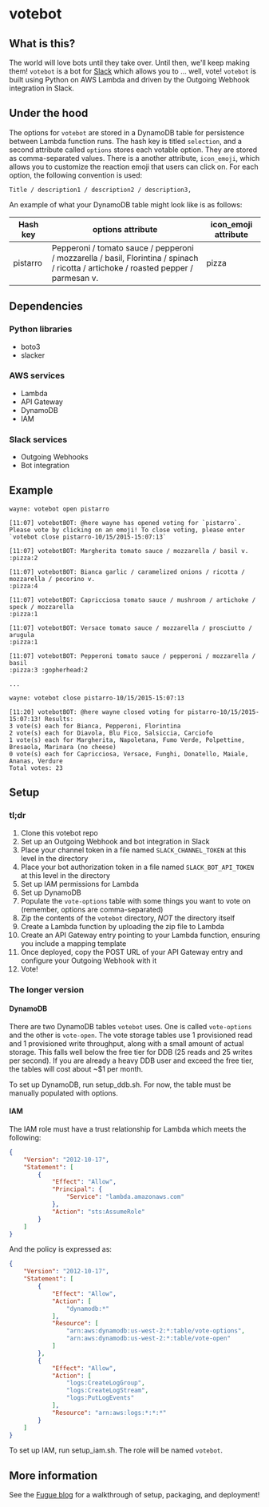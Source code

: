 # votebot

## What is this?

The world will love bots until they take over. Until then, we'll keep making them! `votebot` is a bot for [Slack](https://slack.com/)
which allows you to ... well, vote! `votebot` is built using Python on AWS Lambda and driven by the Outgoing Webhook
integration in Slack. 

## Under the hood

The options for `votebot` are stored in a DynamoDB table for persistence between Lambda function runs. The hash key is 
titled `selection`, and a second attribute called `options` stores each votable option. They are stored as comma-separated
values. There is a another attribute, `icon_emoji`, which allows you to customize the reaction emoji that users
can click on. For each option, the following convention is used:

```
Title / description1 / description2 / description3,
```

An example of what your DynamoDB table might look like is as follows:

| Hash key | options attribute | icon_emoji attribute | 
| -------- | ----------------- | -------------------- |
| pistarro | Pepperoni / tomato sauce / pepperoni / mozzarella / basil, Florintina / spinach / ricotta / artichoke / roasted pepper / parmesan v. | pizza |

## Dependencies

### Python libraries

- boto3
- slacker

### AWS services

- Lambda
- API Gateway
- DynamoDB
- IAM

### Slack services

- Outgoing Webhooks
- Bot integration

## Example

```
wayne: votebot open pistarro

[11:07] votebotBOT: @here wayne has opened voting for `pistarro`. Please vote by clicking on an emoji! To close voting, please enter `votebot close pistarro-10/15/2015-15:07:13`

[11:07] votebotBOT: Margherita tomato sauce / mozzarella / basil v.
:pizza:2  

[11:07] votebotBOT: Bianca garlic / caramelized onions / ricotta / mozzarella / pecorino v.
:pizza:4  

[11:07] votebotBOT: Capricciosa tomato sauce / mushroom / artichoke / speck / mozzarella
:pizza:1  

[11:07] votebotBOT: Versace tomato sauce / mozzarella / prosciutto / arugula
:pizza:1  

[11:07] votebotBOT: Pepperoni tomato sauce / pepperoni / mozzarella / basil
:pizza:3 :gopherhead:2  

...

wayne: votebot close pistarro-10/15/2015-15:07:13

[11:20] votebotBOT: @here wayne closed voting for pistarro-10/15/2015-15:07:13! Results:
3 vote(s) each for Bianca, Pepperoni, Florintina
2 vote(s) each for Diavola, Blu Fico, Salsiccia, Carciofo 
1 vote(s) each for Margherita, Napoletana, Fumo Verde, Polpettine, Bresaola, Marinara (no cheese)  
0 vote(s) each for Capricciosa, Versace, Funghi, Donatello, Maiale, Ananas, Verdure 
Total votes: 23
```

## Setup

### tl;dr

1. Clone this votebot repo
1. Set up an Outgoing Webhook and bot integration in Slack
1. Place your channel token in a file named `SLACK_CHANNEL_TOKEN` at this level in the directory
1. Place your bot authorization token in a file named `SLACK_BOT_API_TOKEN` at this level in the directory
1. Set up IAM permissions for Lambda
1. Set up DynamoDB
1. Populate the `vote-options` table with some things you want to vote on (remember, options are comma-separated)
1. Zip the contents of the `votebot` directory, *NOT* the directory itself
1. Create a Lambda function by uploading the zip file to Lambda
1. Create an API Gateway entry pointing to your Lambda function, ensuring you include a mapping template
1. Once deployed, copy the POST URL of your API Gateway entry and configure your Outgoing Webhook with it
1. Vote!

### The longer version

#### DynamoDB

There are two DynamoDB tables `votebot` uses. One is called `vote-options` and the other is `vote-open`.
The vote storage tables use 1 provisioned read and 1 provisioned write throughput, along with a small
amount of actual storage. This falls well below the free tier for DDB (25 reads and 25 writes per second).
If you are already a heavy DDB user and exceed the free tier, the tables will cost about ~$1 per month.

To set up DynamoDB, run setup_ddb.sh. For now, the table must be manually populated with options.

#### IAM

The IAM role must have a trust relationship for Lambda which meets the following:

```json
{
    "Version": "2012-10-17",
    "Statement": [
        {
            "Effect": "Allow",
            "Principal": {
                "Service": "lambda.amazonaws.com"
            },
            "Action": "sts:AssumeRole"
        }
    ]
}
```

And the policy is expressed as:

```json
{
    "Version": "2012-10-17",
    "Statement": [
        {
            "Effect": "Allow",
            "Action": [
                "dynamodb:*"
            ],
            "Resource": [
                "arn:aws:dynamodb:us-west-2:*:table/vote-options",
                "arn:aws:dynamodb:us-west-2:*:table/vote-open"
            ]
        },
        {
            "Effect": "Allow",
            "Action": [
                "logs:CreateLogGroup",
                "logs:CreateLogStream",
                "logs:PutLogEvents"
            ],
            "Resource": "arn:aws:logs:*:*:*"
        }
    ]
}
```

To set up IAM, run setup_iam.sh. The role will be named `votebot`.

## More information

See the [Fugue blog](https://blog.fugue.co/2015-10-15-votebot.html) for a walkthrough of setup, packaging, and deployment!
